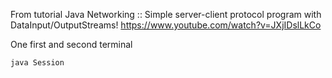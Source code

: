 From tutorial Java Networking :: Simple server-client protocol program with DataInput/OutputStreams! https://www.youtube.com/watch?v=JXjIDslLkCo

One first and second terminal
```
java Session
```
